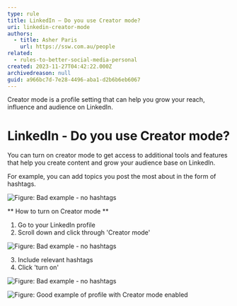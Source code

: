 ```yaml
---
type: rule
title: LinkedIn – Do you use Creator mode?
uri: linkedin-creator-mode
authors:
  - title: Asher Paris
    url: https://ssw.com.au/people
related:
  - rules-to-better-social-media-personal
created: 2023-11-27T04:42:22.000Z
archivedreason: null
guid: a966bc7d-7e28-4496-aba1-d2b6b6eb6067
---
```


Creator mode is a profile setting that can help you grow your reach, influence and audience on LinkedIn. 

<!--endintro-->
  
# LinkedIn - Do you use Creator mode? 

You can turn on creator mode to get access to additional tools and features that help you create content and grow your audience base on LinkedIn.
  
For example, you can add topics you post the most about in the form of hashtags.

![Figure: Bad example - no hashtags](https://github.com/SSWConsulting/SSW.Rules.Content/assets/147477898/202b36bf-f727-470b-ae25-4985aed1ff2c)

** How to turn on Creator mode **

1. Go to your LinkedIn profile
2. Scroll down and click through 'Creator mode'

![Figure: Bad example - no hashtags](https://github.com/SSWConsulting/SSW.Rules.Content/assets/147477898/202b36bf-f727-470b-ae25-4985aed1ff2c)

3. Include relevant hashtags
4. Click 'turn on'

![Figure: Bad example - no hashtags](https://github.com/SSWConsulting/SSW.Rules.Content/assets/147477898/202b36bf-f727-470b-ae25-4985aed1ff2c) 

![Figure: Good example of profile with Creator mode enabled ](https://github.com/SSWConsulting/SSW.Rules.Content/assets/147477898/202b36bf-f727-470b-ae25-4985aed1ff2c)
